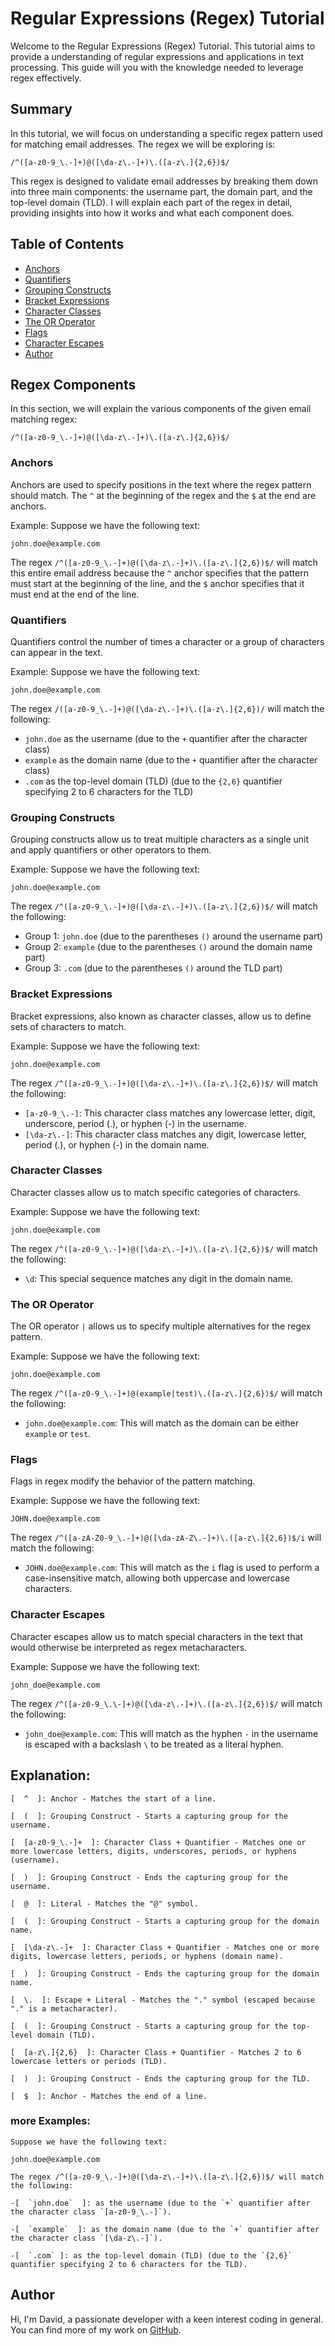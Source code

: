 # Regular Expressions (Regex) Tutorial

Welcome to the Regular Expressions (Regex) Tutorial. This tutorial aims to provide a understanding of regular expressions and applications in text processing. This guide will you with the knowledge needed to leverage regex effectively.

## Summary

In this tutorial, we will focus on understanding a specific regex pattern used for matching email addresses. The regex we will be exploring is:

```regex
/^([a-z0-9_\.-]+)@([\da-z\.-]+)\.([a-z\.]{2,6})$/
```

This regex is designed to validate email addresses by breaking them down into three main components: the username part, the domain part, and the top-level domain (TLD). I will explain each part of the regex in detail, providing insights into how it works and what each component does.

## Table of Contents

- [Anchors](#anchors)
- [Quantifiers](#quantifiers)
- [Grouping Constructs](#grouping-constructs)
- [Bracket Expressions](#bracket-expressions)
- [Character Classes](#character-classes)
- [The OR Operator](#the-or-operator)
- [Flags](#flags)
- [Character Escapes](#character-escapes)
- [Author](#author)

## Regex Components

In this section, we will explain the various components of the given email matching regex: 

```regex
/^([a-z0-9_\.-]+)@([\da-z\.-]+)\.([a-z\.]{2,6})$/
```

### Anchors

Anchors are used to specify positions in the text where the regex pattern should match. The `^` at the beginning of the regex and the `$` at the end are anchors.

Example:
Suppose we have the following text:
```
john.doe@example.com
```
The regex `/^([a-z0-9_\.-]+)@([\da-z\.-]+)\.([a-z\.]{2,6})$/` will match this entire email address because the `^` anchor specifies that the pattern must start at the beginning of the line, and the `$` anchor specifies that it must end at the end of the line.

### Quantifiers

Quantifiers control the number of times a character or a group of characters can appear in the text.

Example:
Suppose we have the following text:
```
john.doe@example.com
```
The regex `/([a-z0-9_\.-]+)@([\da-z\.-]+)\.([a-z\.]{2,6})/` will match the following:
- `john.doe` as the username (due to the `+` quantifier after the character class)
- `example` as the domain name (due to the `+` quantifier after the character class)
- `.com` as the top-level domain (TLD) (due to the `{2,6}` quantifier specifying 2 to 6 characters for the TLD)

### Grouping Constructs

Grouping constructs allow us to treat multiple characters as a single unit and apply quantifiers or other operators to them.

Example:
Suppose we have the following text:
```
john.doe@example.com
```
The regex `/^([a-z0-9_\.-]+)@([\da-z\.-]+)\.([a-z\.]{2,6})$/` will match the following:
- Group 1: `john.doe` (due to the parentheses `()` around the username part)
- Group 2: `example` (due to the parentheses `()` around the domain name part)
- Group 3: `.com` (due to the parentheses `()` around the TLD part)

### Bracket Expressions

Bracket expressions, also known as character classes, allow us to define sets of characters to match.

Example:
Suppose we have the following text:
```
john.doe@example.com
```
The regex `/^([a-z0-9_\.-]+)@([\da-z\.-]+)\.([a-z\.]{2,6})$/` will match the following:
- `[a-z0-9_\.-]`: This character class matches any lowercase letter, digit, underscore, period (.), or hyphen (-) in the username.
- `[\da-z\.-]`: This character class matches any digit, lowercase letter, period (.), or hyphen (-) in the domain name.

### Character Classes

Character classes allow us to match specific categories of characters.

Example:
Suppose we have the following text:
```
john.doe@example.com
```
The regex `/^([a-z0-9_\.-]+)@([\da-z\.-]+)\.([a-z\.]{2,6})$/` will match the following:
- `\d`: This special sequence matches any digit in the domain name.

### The OR Operator

The OR operator `|` allows us to specify multiple alternatives for the regex pattern.

Example:
Suppose we have the following text:
```
john.doe@example.com
```
The regex `/^([a-z0-9_\.-]+)@(example|test)\.([a-z\.]{2,6})$/` will match the following:
- `john.doe@example.com`: This will match as the domain can be either `example` or `test`.

### Flags

Flags in regex modify the behavior of the pattern matching.

Example:
Suppose we have the following text:
```
JOHN.doe@example.com
```
The regex `/^([a-zA-Z0-9_\.-]+)@([\da-zA-Z\.-]+)\.([a-z\.]{2,6})$/i` will match the following:
- `JOHN.doe@example.com`: This will match as the `i` flag is used to perform a case-insensitive match, allowing both uppercase and lowercase characters.

### Character Escapes

Character escapes allow us to match special characters in the text that would otherwise be interpreted as regex metacharacters.

Example:
Suppose we have the following text:
```
john_doe@example.com
```
The regex `/^([a-z0-9_\.\-]+)@([\da-z\.-]+)\.([a-z\.]{2,6})$/` will match the following:
- `john_doe@example.com`: This will match as the hyphen `-` in the username is escaped with a backslash `\` to be treated as a literal hyphen.

## Explanation:

```
[  ^  ]: Anchor - Matches the start of a line.

[  (  ]: Grouping Construct - Starts a capturing group for the username.

[  [a-z0-9_\.-]+  ]: Character Class + Quantifier - Matches one or more lowercase letters, digits, underscores, periods, or hyphens (username).

[  )  ]: Grouping Construct - Ends the capturing group for the username.

[  @  ]: Literal - Matches the "@" symbol.

[  (  ]: Grouping Construct - Starts a capturing group for the domain name.

[  [\da-z\.-]+  ]: Character Class + Quantifier - Matches one or more digits, lowercase letters, periods, or hyphens (domain name).

[  )  ]: Grouping Construct - Ends the capturing group for the domain name.

[  \.  ]: Escape + Literal - Matches the "." symbol (escaped because "." is a metacharacter).

[  (  ]: Grouping Construct - Starts a capturing group for the top-level domain (TLD).

[  [a-z\.]{2,6}  ]: Character Class + Quantifier - Matches 2 to 6 lowercase letters or periods (TLD).

[  )  ]: Grouping Construct - Ends the capturing group for the TLD.

[  $  ]: Anchor - Matches the end of a line.
```
### more Examples:
```
Suppose we have the following text:

john.doe@example.com

The regex /^([a-z0-9_\.-]+)@([\da-z\.-]+)\.([a-z\.]{2,6})$/ will match the following:

-[  `john.doe`  ]: as the username (due to the `+` quantifier after the character class `[a-z0-9_\.-]`).

-[  `example`  ]: as the domain name (due to the `+` quantifier after the character class `[\da-z\.-]`).

-[  `.com` ]: as the top-level domain (TLD) (due to the `{2,6}` quantifier specifying 2 to 6 characters for the TLD).
```

## Author

Hi, I'm David, a passionate developer with a keen interest coding in general. You can find more of my work on [GitHub](https://github.com/DavidHCCNguyen).